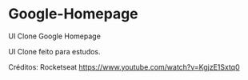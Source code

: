 # Google-Homepage
UI Clone Google Homepage

UI Clone feito para estudos.

Créditos: Rocketseat
https://www.youtube.com/watch?v=KgjzE1Sxtq0
